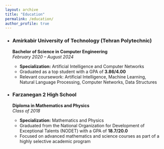 ```yaml
---
layout: archive
title: "Education"
permalink: /education/
author_profile: true
---
```


- ### Amirkabir University of Technology (Tehran Polytechnic)
  **Bachelor of Science in Computer Engineering**  
  *February 2020 – August 2024*  
  - **Specialization:** Artificial Intelligence and Computer Networks
  - Graduated as a top student with a GPA of **3.86/4.00**
  - Relevant coursework: Artificial Intelligence, Machine Learning, Natural Language Processing, Computer Networks, Data Structures

- ### Farzanegan 2 High School
  **Diploma in Mathematics and Physics**  
  *Class of 2018*  
  - **Specialization:** Mathematics and Physics
  - Graduated from the National Organization for Development of Exceptional Talents (NODET) with a GPA of **18.7/20.0**
  - Focused on advanced mathematics and science courses as part of a highly selective academic program
